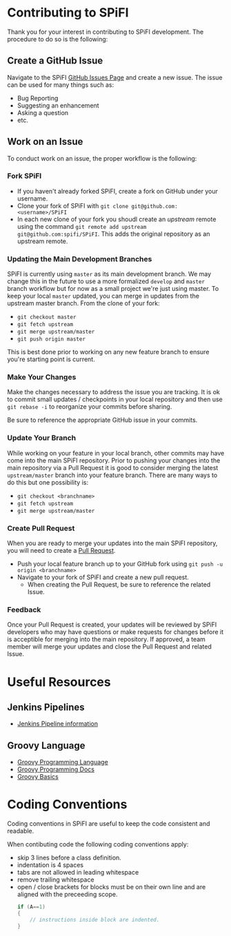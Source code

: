# Contributing to SPiFI
Thank you for your interest in contributing to SPiFI development. The procedure
to do so is the following:

## Create a GitHub Issue
Navigate to the SPiFI [GitHub Issues Page](https://spifi/SPiFI/issues) and create
a new issue. The issue can be used for many things such as:
- Bug Reporting
- Suggesting an enhancement
- Asking a question
- etc.

## Work on an Issue
To conduct work on an issue, the proper workflow is the following:

### Fork SPiFI
- If you haven't already forked SPiFI, create a fork on GitHub under your username.
- Clone your fork of SPiFI with `git clone git@github.com:<username>/SPiFI`
- In each new clone of your fork you shoudl create an _upstream_ remote using the
  command `git remote add upstream git@github.com:spifi/SPiFI`. This adds the
  original repository as an upstream remote.

### Updating the Main Development Branches
SPiFI is currently using `master` as its main development branch. We may change
this in the future to use a more formalized `develop` and `master` branch workflow
but for now as a small project we're just using master. To keep your local `master`
updated, you can merge in updates from the upstream master branch.  From the clone
of your fork:
- `git checkout master`
- `git fetch upstream`
- `git merge upstream/master`
- `git push origin master`

This is best done prior to working on any new feature branch to ensure you're 
starting point is current.

### Make Your Changes
Make the changes necessary to address the issue you are tracking. It is ok to
commit small updates / checkpoints in your local repository and then use 
`git rebase -i` to reorganize your commits before sharing. 

Be sure to reference the appropriate GitHub issue in your commits.

### Update Your Branch
While working on your feature in your local branch, other commits may have 
come into the main SPiFI repository. Prior to pushing your changes into the
main repository via a Pull Request it is good to consider merging the latest
`upstream/master` branch into your feature branch. There are many ways to do this
but one possibility is:
- `git checkout <branchname>`
- `git fetch upstream`
- `git merge upstream/master`

### Create Pull Request
When you are ready to merge your updates into the main SPiFI repository, you 
will need to create a [Pull Request](https://github.com/spifi/SPiFI/pulls).
- Push your local feature branch up to your GitHub fork using `git push -u origin <branchname>`
- Navigate to your fork of SPiFI and create a new pull request.
  - When creating the Pull Request, be sure to reference the related Issue.

### Feedback
Once your Pull Request is created, your updates will be reviewed by SPiFI developers
who may have questions or make requests for changes before it is acceptible for 
merging into the main repository. If approved, a team member will merge your updates 
and close the Pull Request and related Issue.


# Useful Resources

## Jenkins Pipelines
- [Jenkins Pipeline information](https://jenkins.io/doc/book/pipeline/)

## Groovy Language
- [Groovy Programming Language](https://groovy-lang.org/)
- [Groovy Programming Docs](https://docs.groovy-lang.org/docs/next/html/documentation/)
- [Groovy Basics](https://docs.smartthings.com/en/latest/getting-started/groovy-basics.html)


# Coding Conventions

Coding conventions in SPiFI are useful to keep the code consistent and readable.

When contibuting code the following coding conventions apply:
- skip 3 lines before a class definition.
- indentation is 4 spaces
- tabs are not allowed in leading whitespace
- remove trailing whitespace
- open / close brackets for blocks must be on their own line and are aligned
  with the preceeding scope.
  ```groovy
  if (A==1)
  {
      // instructions inside block are indented.
  }
  ```
